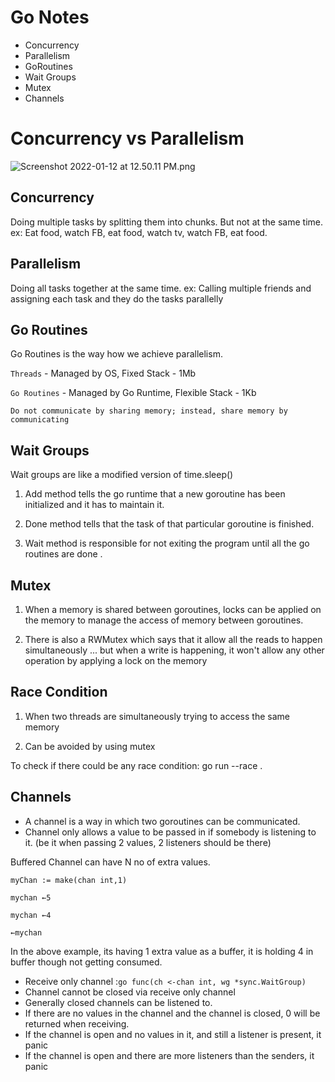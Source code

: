 # Go Notes

- Concurrency
- Parallelism
- GoRoutines
- Wait Groups
- Mutex
- Channels

# Concurrency vs Parallelism

![Screenshot 2022-01-12 at 12.50.11 PM.png](Go%20Notes%20b85fa572395d48e383aadfaa6ba082a0/Screenshot_2022-01-12_at_12.50.11_PM.png)

## Concurrency

Doing multiple tasks by splitting them into chunks. But not at the same time. ex: Eat food, watch FB, eat food, watch tv, watch FB, eat food.

## Parallelism

Doing all tasks together at the same time. ex: Calling multiple friends and assigning each task and they do the tasks parallelly

## Go Routines

Go Routines is the way how we achieve parallelism.

`Threads` - Managed by OS, Fixed Stack - 1Mb 

`Go Routines` - Managed by Go Runtime, Flexible Stack - 1Kb

`Do not communicate by sharing memory; instead, share memory by communicating`

## Wait Groups

Wait groups are like a modified version of time.sleep() 

1) Add method tells the go runtime that a new goroutine has been initialized and it has to maintain it. 

2) Done method tells that the task of that particular goroutine is finished.

3) Wait method is responsible for not exiting the program until all the go routines are done .

## Mutex

1) When a memory is shared between goroutines, locks can be applied on the memory to manage the access of memory between goroutines.

2) There is also a RWMutex which says that it allow all the reads to happen simultaneously ... but when a write is happening, it won't allow any other operation by applying a lock on the memory

## Race Condition

1) When two threads are simultaneously trying to access the same memory 

2) Can be avoided by using mutex

To check if there could be any race condition: go run   --race .

## Channels

- A channel is a way in which two goroutines can be communicated.
- Channel only allows a value to be passed in if somebody is listening to it. (be it when passing 2 values, 2 listeners should be there)

Buffered Channel can have N no of extra values.

`myChan := make(chan int,1)`

`mychan ←5`

`mychan ←4`

`←mychan`

In the above example, its having 1 extra value as a buffer, it is holding 4 in buffer though not getting consumed.

- Receive only channel :`go func(ch <-chan int, wg *sync.WaitGroup)`
- Channel cannot be closed via receive only channel
- Generally closed channels can be listened to.
- If there are no values in the channel and the channel is closed, 0 will be returned when receiving.
- If the channel is open and no values in it, and still a listener is present, it panic
- If the channel is open and there are more listeners than the senders, it panic